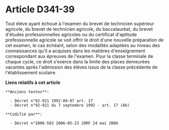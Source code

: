 # Article D341-39

Tout élève ayant échoué à l'examen du brevet de technicien supérieur agricole, du brevet de technicien agricole, du
baccalauréat, du brevet d'études professionnelles agricoles ou du certificat d'aptitude professionnelle agricole se voit
offrir le droit d'une nouvelle préparation de cet examen, le cas échéant, selon des modalités adaptées au niveau des
connaissances qu'il a acquises dans les matières d'enseignement correspondant aux épreuves de l'examen. Pour la classe
terminale de chaque cycle, ce droit s'exerce dans la limite des places demeurées vacantes après l'admission des élèves issus
de la classe précédente de l'établissement scolaire.

**Liens relatifs à cet article**

	**Anciens textes**:

	  - Décret n°92-921 1992-09-07 art. 17
	  - Décret n°92-921 du 7 septembre 1992 - art. 17 (Ab)

	**Codifié par**:

	  - Décret n°2006-583 2006-05-23 JORF 24 mai 2006
